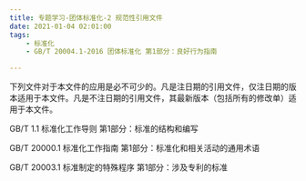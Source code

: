 ```yaml
---
title: 专题学习-团体标准化-2 规范性引用文件
date: 2021-01-04 02:01:00
tags: 
	- 标准化
	- GB/T 20004.1-2016 团体标准化 第1部分：良好行为指南

---
```


下列文件对于本文件的应用是必不可少的。凡是注日期的引用文件，仅注日期的版本适用于本文件。凡是不注日期的引用文件，其最新版本（包括所有的修改单）适用于本文件。

GB/T 1.1 标准化工作导则 第1部分：标准的结构和编写

GB/T 20000.1 标准化工作指南 第1部分：标准化和相关活动的通用术语

GB/T 20003.1 标准制定的特殊程序 第1部分：涉及专利的标准